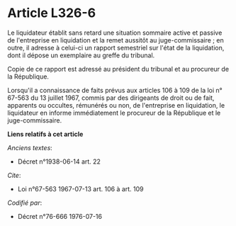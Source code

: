 # Article L326-6

Le liquidateur établit sans retard une situation sommaire active et passive de l'entreprise en liquidation et la remet
aussitôt au juge-commissaire ; en outre, il adresse à celui-ci un rapport semestriel sur l'état de la liquidation, dont il
dépose un exemplaire au greffe du tribunal.

Copie de ce rapport est adressé au président du tribunal et au procureur de la République.

Lorsqu'il a connaissance de faits prévus aux articles 106 à 109 de la loi n° 67-563 du 13 juillet 1967, commis par des
dirigeants de droit ou de fait, apparents ou occultes, rémunérés ou non, de l'entreprise en liquidation, le liquidateur en
informe immédiatement le procureur de la République et le juge-commissaire.

**Liens relatifs à cet article**

_Anciens textes_:

  - Décret n°1938-06-14 art. 22

_Cite_:

  - Loi n°67-563 1967-07-13 art. 106 à art. 109

_Codifié par_:

  - Décret n°76-666 1976-07-16

